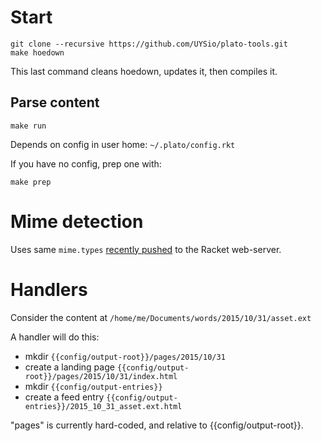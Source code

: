 # Start

    git clone --recursive https://github.com/UYSio/plato-tools.git
    make hoedown

This last command cleans hoedown, updates it, then compiles it.

## Parse content

    make run 

Depends on config in user home: ```~/.plato/config.rkt```

If you have no config, prep one with:

    make prep

# Mime detection

Uses same ```mime.types``` [recently pushed](https://github.com/racket/web-server/pull/8) to the Racket web-server.

# Handlers

Consider the content at ```/home/me/Documents/words/2015/10/31/asset.ext```

A handler will do this:

* mkdir ```{{config/output-root}}/pages/2015/10/31```
* create a landing page ```{{config/output-root}}/pages/2015/10/31/index.html```
* mkdir ```{{config/output-entries}}```
* create a feed entry ```{{config/output-entries}}/2015_10_31_asset.ext.html```

"pages" is currently hard-coded, and relative to {{config/output-root}}.
